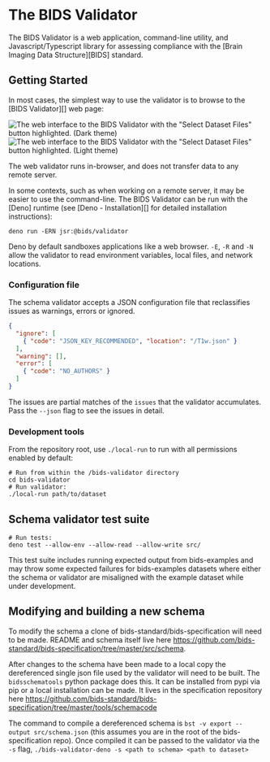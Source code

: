 # The BIDS Validator

The BIDS Validator is a web application, command-line utility,
and Javascript/Typescript library for assessing compliance with the
[Brain Imaging Data Structure][BIDS] standard.

## Getting Started

In most cases,
the simplest way to use the validator is to browse to the [BIDS Validator][] web page:

![The web interface to the BIDS Validator with the "Select Dataset Files" button highlighted.
(Dark theme)](docs/_static/web_entrypoint_dark.png#gh-dark-mode-only)
![The web interface to the BIDS Validator with the "Select Dataset Files" button highlighted.
(Light theme)](docs/_static/web_entrypoint_light.png#gh-light-mode-only)

The web validator runs in-browser, and does not transfer data to any remote server.

In some contexts, such as when working on a remote server,
it may be easier to use the command-line.
The BIDS Validator can be run with the [Deno] runtime
(see [Deno - Installation][] for detailed installation instructions):

```shell
deno run -ERN jsr:@bids/validator
```

Deno by default sandboxes applications like a web browser.
`-E`, `-R` and `-N` allow the validator to read environment variables,
local files, and network locations.

### Configuration file

The schema validator accepts a JSON configuration file that reclassifies issues as
warnings, errors or ignored.

```json
{
  "ignore": [
    { "code": "JSON_KEY_RECOMMENDED", "location": "/T1w.json" }
  ],
  "warning": [],
  "error": [
    { "code": "NO_AUTHORS" }
  ]
}
```

The issues are partial matches of the `issues` that the validator accumulates.
Pass the `--json` flag to see the issues in detail.

### Development tools

From the repository root, use `./local-run` to run with all permissions enabled by default:

```shell
# Run from within the /bids-validator directory
cd bids-validator
# Run validator:
./local-run path/to/dataset
```

## Schema validator test suite

```shell
# Run tests:
deno test --allow-env --allow-read --allow-write src/
```

This test suite includes running expected output from bids-examples and may throw some expected failures for bids-examples datasets where either the schema or validator are misaligned with the example dataset while under development.

## Modifying and building a new schema

To modify the schema a clone of bids-standard/bids-specification will need to be made. README and schema itself live here https://github.com/bids-standard/bids-specification/tree/master/src/schema.

After changes to the schema have been made to a local copy the dereferenced single json file used by the validator will need to be built. The `bidsschematools` python package does this. It can be installed from pypi via pip or a local installation can be made. It lives in the specification repository here https://github.com/bids-standard/bids-specification/tree/master/tools/schemacode

The command to compile a dereferenced schema is `bst -v export --output src/schema.json` (this assumes you are in the root of the bids-specification repo). Once compiled it can be passed to the validator via the `-s` flag, `./bids-validator-deno -s <path to schema> <path to dataset>`
